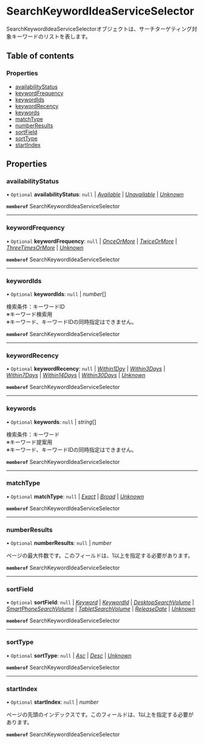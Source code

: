 # SearchKeywordIdeaServiceSelector


<div lang=\"ja\">SearchKeywordIdeaServiceSelectorオブジェクトは、サーチターゲティング対象キーワードのリストを表します。</div> 

## Table of contents

### Properties

- [availabilityStatus](searchkeywordideaserviceselector.md#availabilitystatus)
- [keywordFrequency](searchkeywordideaserviceselector.md#keywordfrequency)
- [keywordIds](searchkeywordideaserviceselector.md#keywordids)
- [keywordRecency](searchkeywordideaserviceselector.md#keywordrecency)
- [keywords](searchkeywordideaserviceselector.md#keywords)
- [matchType](searchkeywordideaserviceselector.md#matchtype)
- [numberResults](searchkeywordideaserviceselector.md#numberresults)
- [sortField](searchkeywordideaserviceselector.md#sortfield)
- [sortType](searchkeywordideaserviceselector.md#sorttype)
- [startIndex](searchkeywordideaserviceselector.md#startindex)

## Properties

### availabilityStatus

• `Optional` **availabilityStatus**: ``null`` \| [*Available*](./enums/searchkeywordideaserviceavailabilitystatus.md#available) \| [*Unavailable*](./enums/searchkeywordideaserviceavailabilitystatus.md#unavailable) \| [*Unknown*](./enums/searchkeywordideaserviceavailabilitystatus.md#unknown)

**`memberof`** SearchKeywordIdeaServiceSelector

___

### keywordFrequency

• `Optional` **keywordFrequency**: ``null`` \| [*OnceOrMore*](./enums/searchkeywordideaservicekeywordfrequency.md#onceormore) \| [*TwiceOrMore*](./enums/searchkeywordideaservicekeywordfrequency.md#twiceormore) \| [*ThreeTimesOrMore*](./enums/searchkeywordideaservicekeywordfrequency.md#threetimesormore) \| [*Unknown*](./enums/searchkeywordideaservicekeywordfrequency.md#unknown)

**`memberof`** SearchKeywordIdeaServiceSelector

___

### keywordIds

• `Optional` **keywordIds**: ``null`` \| *number*[]

<div lang=\"ja\"> 検索条件：キーワードID<br> ※キーワード検索用<br> ※キーワード、キーワードIDの同時指定はできません。 </div> 

**`memberof`** SearchKeywordIdeaServiceSelector

___

### keywordRecency

• `Optional` **keywordRecency**: ``null`` \| [*Within1Day*](./enums/searchkeywordideaservicekeywordrecency.md#within1day) \| [*Within3Days*](./enums/searchkeywordideaservicekeywordrecency.md#within3days) \| [*Within7Days*](./enums/searchkeywordideaservicekeywordrecency.md#within7days) \| [*Within14Days*](./enums/searchkeywordideaservicekeywordrecency.md#within14days) \| [*Within30Days*](./enums/searchkeywordideaservicekeywordrecency.md#within30days) \| [*Unknown*](./enums/searchkeywordideaservicekeywordrecency.md#unknown)

**`memberof`** SearchKeywordIdeaServiceSelector

___

### keywords

• `Optional` **keywords**: ``null`` \| *string*[]

<div lang=\"ja\"> 検索条件：キーワード<br> ※キーワード提案用<br> ※キーワード、キーワードIDの同時指定はできません。 </div> 

**`memberof`** SearchKeywordIdeaServiceSelector

___

### matchType

• `Optional` **matchType**: ``null`` \| [*Exact*](./enums/searchkeywordideaservicematchtype.md#exact) \| [*Broad*](./enums/searchkeywordideaservicematchtype.md#broad) \| [*Unknown*](./enums/searchkeywordideaservicematchtype.md#unknown)

**`memberof`** SearchKeywordIdeaServiceSelector

___

### numberResults

• `Optional` **numberResults**: ``null`` \| *number*

<div lang=\"ja\">ページの最大件数です。このフィールドは、1以上を指定する必要があります。</div> 

**`memberof`** SearchKeywordIdeaServiceSelector

___

### sortField

• `Optional` **sortField**: ``null`` \| [*Keyword*](./enums/searchkeywordideaservicesortfield.md#keyword) \| [*KeywordId*](./enums/searchkeywordideaservicesortfield.md#keywordid) \| [*DesktopSearchVolume*](./enums/searchkeywordideaservicesortfield.md#desktopsearchvolume) \| [*SmartPhoneSearchVolume*](./enums/searchkeywordideaservicesortfield.md#smartphonesearchvolume) \| [*TabletSearchVolume*](./enums/searchkeywordideaservicesortfield.md#tabletsearchvolume) \| [*ReleaseDate*](./enums/searchkeywordideaservicesortfield.md#releasedate) \| [*Unknown*](./enums/searchkeywordideaservicesortfield.md#unknown)

**`memberof`** SearchKeywordIdeaServiceSelector

___

### sortType

• `Optional` **sortType**: ``null`` \| [*Asc*](./enums/searchkeywordideaservicesorttype.md#asc) \| [*Desc*](./enums/searchkeywordideaservicesorttype.md#desc) \| [*Unknown*](./enums/searchkeywordideaservicesorttype.md#unknown)

**`memberof`** SearchKeywordIdeaServiceSelector

___

### startIndex

• `Optional` **startIndex**: ``null`` \| *number*

<div lang=\"ja\">ページの先頭のインデックスです。このフィールドは、1以上を指定する必要があります。</div> 

**`memberof`** SearchKeywordIdeaServiceSelector
